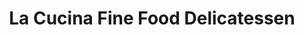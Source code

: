 ---
title: "La Cucina Fine Food Delicatessen"
url: /ballarat/la-cucina-fine-food-delicatessen/
shop: deli
---